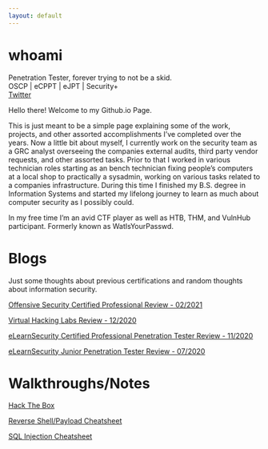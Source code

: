 ```yaml
---
layout: default
---
```


# whoami

Penetration Tester, forever trying to not be a skid.  
OSCP | eCPPT | eJPT | Security+  
[Twitter](https://twitter.com/x0_Neo)    

Hello there! Welcome to my Github.io Page.  

This is just meant to be a simple page explaining some of the work, projects, and other assorted accomplishments I’ve completed over the years.  Now a little bit about myself, I currently work on the security team as a GRC analyst overseeing the companies external audits, third party vendor requests, and other assorted tasks.  Prior to that I worked in various technician roles starting as an bench technician fixing people’s computers at a local shop to practically a sysadmin, working on various tasks related to a companies infrastructure.  During this time I finished my B.S. degree in Information Systems and started my lifelong journey to learn as much about computer security as I possibly could.  

In my free time I’m an avid CTF player as well as HTB, THM, and VulnHub participant. Formerly known as WatIsYourPasswd.

# Blogs  
Just some thoughts about previous certifications and random thoughts about information security.  

[Offensive Security Certified Professional Review - 02/2021](./Blog/OSCPReview.md)  

[Virtual Hacking Labs Review - 12/2020](./Blog/VHLReview.md)

[eLearnSecurity Certified Professional Penetration Tester Review - 11/2020](./Blog/ecpptReview.md)

[eLearnSecurity Junior Penetration Tester Review - 07/2020](./Blog/ejptReview.md)


# Walkthroughs/Notes

[Hack The Box](./HTB/)

[Reverse Shell/Payload Cheatsheet](./misc/RevShellCS.md)

[SQL Injection Cheatsheet](./misc/SQLI_Cheatsheet.md)

